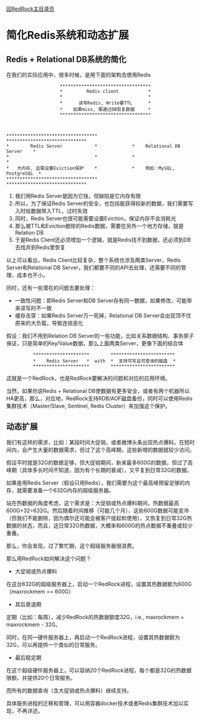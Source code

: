 [回RedRock主目录页](../README.md)

# 简化Redis系统和动态扩展

## Redis + Relational DB系统的简化

在我们的实际应用中，很多时候，是用下面的架构去使用Redis

```
                    **********************************            
                    *         Redis client           *
                    *                                *
                    *      读写Redis, Write要TTL      *
                    *    如果miss, 需通过DB恢复数据     *
                    **********************************   



**********************************             ******************************                                  
*        Redis Server            *             *    Relational DB Server    *
*                                *             *                            *
*   大内存, 且需设置Eviction保护    *             *    例如：MySQL, PostgreSQL  *
**********************************             ******************************
```

1. 我们用Redis Server是因为它快，但缺陷是它内存有限
2. 所以，为了保证Redis Server的安全，也包括能获得较新的数据，我们需要写入时给数据带入TTL，过时失效
3. 同时，Redis Server也很可能需要设置Eviction，保证内存不会消耗光
4. 那么被TTL和Eviction删除的Redis数据，需要在另外一个地方存储，就是Relation DB
5. 于是Redis Client还必须增加一个逻辑，就是Redis找不到数据，还必须到DB去找并到Redis里恢复

以上可以看出，Redis Client比较复杂，整个系统也涉及两类Server，Redis Server和Relational DB Server，我们都要不同的API去处理，还需要不同的管理，成本也不小。

同时，还有一些潜在的问题去要处理：

* 一致性问题：即Redis Server和DB Server存有同一数据，如果修改，可能带来读写的不一致
* 缓存击穿：如果Redis Server万一死掉，Relational DB Server会出现顶不住原来的大负载，导致连锁恶化

假设：我们不用到Relation DB Server的一些功能，比如关系数据结构、事务原子保证，只是简单的Key/Value数据，那么上面两类Server，更像下面的结合体

```
          *********************        ************************
          *    Redis Server   *  with  *  支持可写且可查询的磁盘  * 
          *********************        ************************
```

这就是一个RedRock，也是RedRock要解决的问题和对应的应用环境。

当然，如果你说Redis + Relational DB使数据有更多安全，或者有两个机器所以HA更高，那么，对应地，RedRock支持RDB/AOF磁盘备份，同时可以使用Redis集群技术（Master/Slave, Sentinel, Redis Cluster）来加强这个保护。

## 动态扩展

我们有这样的需求，比如：某段时间大促销，或者微博头条出现热点爆料。在短时间内，会产生大量的数据需求，但过了这个高峰期，这些新增的数据就较少访问。

假设平时就是32G的数据足够，但大促销期间，新来最多600G的数据，但过了高峰期（具体多长时间不知道，因为有个长期的衰减），又平复到日常32G的数据。

如果是用Redis Server（假设只用Redis），我们需要为这个最高峰预留足够的内存，就需要准备一个632G内存的超级服务器。

站在热数据的角度考虑，这个需求是：大促销或热点爆料期间，热数据最高600G+32=632G。然后随着时间推移（可能几个月），这些600G数据可能变冷（但我们不能删除，因为偶尔还可能会被客户提起和使用），又恢复到日常32G热数据的状态，而且，这日常32G热数据，大概率和600G的热点数据不重叠或较少重叠。

那么，你会发现，过了繁忙期，这个超级服务器很浪费。

那么用RedRock如何解决这个问题？

* 大促销或热点爆料

在这台632G的超级服务器上，启动一个RedRock进程，设置其热数据额为600G（maxrockmem == 600G）

* 其后衰退期

定期（比如：每周），减少RedRock的热数据额度32G，i.e., maxrockmem = maxrockmem - 32G。

同时，在同一硬件服务器上，再启动一个RedRock进程，设置其热数据额为32G，可以再提供一个类似的日常服务。

* 最后稳定期

在这个超级硬件服务器上，可以容纳20个RedRock进程，每个都是32G的热数据限额，并提供20个日常服务。

而所有的数据查询（含大促销或热点爆料）继续支持。

具体服务进程的迁移和管理，可以用容器docker技术或者Redis集群技术加以实现，不再详述。

